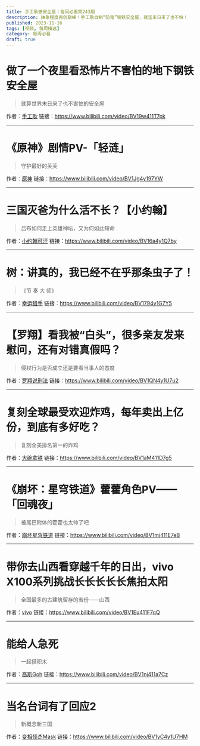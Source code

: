 ```yaml
---
title: 手工耿做安全屋丨每周必看第243期
description: 抽象程度再创巅峰！手工耿自制“防鬼”钢铁安全屋，就连末日来了也不怕！
published: 2023-11-16
tags: [视频, 每周精选]
category: 每周必看
draft: true
---
```


# 做了一个夜里看恐怖片不害怕的地下钢铁安全屋
> 就算世界末日来了也不害怕的安全屋

作者：[手工耿](https://space.bilibili.com/280793434)
链接：https://www.bilibili.com/video/BV19w411T7pk

---

# 《原神》剧情PV-「轻涟」
> 守护最好的芙芙

作者：[原神](https://space.bilibili.com/401742377)
链接：https://www.bilibili.com/video/BV1Jg4y197YW

---

# 三国灭爸为什么活不长？【小约翰】
> 吕布如何走上英雄神坛，又为何如此短命

作者：[小约翰可汗](https://space.bilibili.com/23947287)
链接：https://www.bilibili.com/video/BV16a4y1Q7by

---

# 树：讲真的，我已经不在乎那条虫子了！
> 《节 奏 大 师》

作者：[幸运猎手](https://space.bilibili.com/496783876)
链接：https://www.bilibili.com/video/BV1794y1G7Y5

---

# 【罗翔】看我被“白头”，很多亲友发来慰问，还有对错真假吗？
> 侵权行为是否成立还是要看当事人的态度

作者：[罗翔说刑法](https://space.bilibili.com/517327498)
链接：https://www.bilibili.com/video/BV1QN4y1U7u2

---

# 复刻全球最受欢迎炸鸡，每年卖出上亿份，到底有多好吃？
> 复刻全美排名第一的炸鸡

作者：[大碗拿铁](https://space.bilibili.com/393166851)
链接：https://www.bilibili.com/video/BV1aM411D7g5

---

# 《崩坏：星穹铁道》藿藿角色PV——「回魂夜」
> 被尾巴附体的藿藿也太帅了吧

作者：[崩坏星穹铁道](https://space.bilibili.com/1340190821)
链接：https://www.bilibili.com/video/BV1mj411E7eB

---

# 带你去山西看穿越千年的日出，vivo X100系列挑战长长长长长焦拍太阳
> 全国最多的古建筑留存的省份——山西

作者：[vivo](https://space.bilibili.com/352063206)
链接：https://www.bilibili.com/video/BV1Eu411F7qQ

---

# 能给人急死
> 一起搭积木

作者：[高斯Goh](https://space.bilibili.com/3913194)
链接：https://www.bilibili.com/video/BV1nj411a7Cz

---

# 当名台词有了回应2
> 新概念新三国

作者：[变相怪杰Mask](https://space.bilibili.com/472013291)
链接：https://www.bilibili.com/video/BV1yC4y1U7HM

